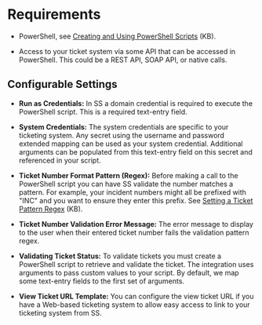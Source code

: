 [title]: # (Requirements)
[tags]: # (PowrShell,Ticket System)
[priority]: # (30)

# Requirements

- PowerShell, see [Creating and Using PowerShell Scripts](https://updates.thycotic.net/links.ashx?SecretServerPowerShellKB) (KB).

- Access to your ticket system via some API that can be accessed in PowerShell. This could be a REST API, SOAP API, or native calls.

## Configurable Settings

- **Run as Credentials:** In SS a domain credential is required to execute the PowerShell script. This is a required text-entry field.

- **System Credentials:** The system credentials are specific to your ticketing system. Any secret using the username and password extended mapping can be used as your system credential. Additional arguments can be populated from this text-entry field on this secret and referenced in your script.

- **Ticket Number Format Pattern (Regex):** Before making a call to the PowerShell script you can have SS validate the number matches a pattern. For example, your incident numbers might all be prefixed with "INC" and you want to ensure they enter this prefix. See [Setting a Ticket Pattern Regex](https://updates.thycotic.net/links.ashx?TicketPatternExplanation) (KB).

- **Ticket Number Validation Error Message:** The error message to display to the user when their entered ticket number fails the validation pattern regex.

- **Validating Ticket Status:** To validate tickets you must create a PowerShell script to retrieve and validate the ticket. The integration uses arguments to pass custom values to your script. By default, we map some text-entry fields to the first set of arguments.

- **View Ticket URL Template:** You can configure the view ticket URL if you have a Web-based ticketing system to allow easy access to link to your ticketing system from SS.
